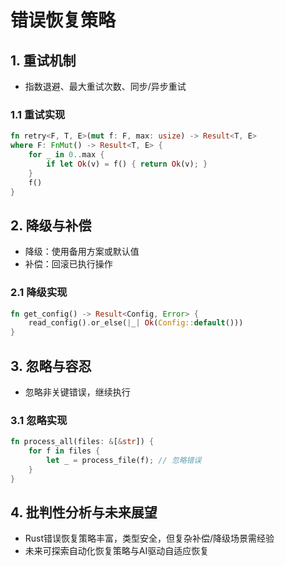 # 错误恢复策略

## 1. 重试机制

- 指数退避、最大重试次数、同步/异步重试

### 1.1 重试实现

```rust
fn retry<F, T, E>(mut f: F, max: usize) -> Result<T, E>
where F: FnMut() -> Result<T, E> {
    for _ in 0..max {
        if let Ok(v) = f() { return Ok(v); }
    }
    f()
}
```

## 2. 降级与补偿

- 降级：使用备用方案或默认值
- 补偿：回滚已执行操作

### 2.1 降级实现

```rust
fn get_config() -> Result<Config, Error> {
    read_config().or_else(|_| Ok(Config::default()))
}
```

## 3. 忽略与容忍

- 忽略非关键错误，继续执行

### 3.1 忽略实现

```rust
fn process_all(files: &[&str]) {
    for f in files {
        let _ = process_file(f); // 忽略错误
    }
}
```

## 4. 批判性分析与未来展望

- Rust错误恢复策略丰富，类型安全，但复杂补偿/降级场景需经验
- 未来可探索自动化恢复策略与AI驱动自适应恢复
